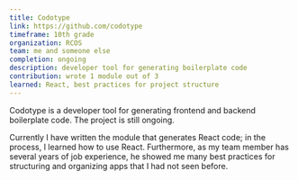 ```yaml
---
title: Codotype
link: https://github.com/codotype
timeframe: 10th grade
organization: RCOS
team: me and someone else
completion: ongoing
description: developer tool for generating boilerplate code
contribution: wrote 1 module out of 3
learned: React, best practices for project structure
---
```

Codotype is a developer tool for generating frontend and backend boilerplate code. The project is still ongoing.

Currently I have written the module that generates React code; in the process, I learned how to use React. Furthermore, as my team member has several years of job experience, he showed me many best practices for structuring and organizing apps that I had not seen before.
